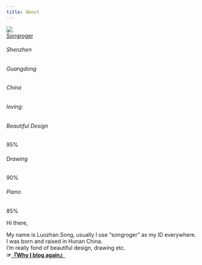 ```yaml
---
title: About
---
```

<div class="about-content">
<div class="card">
  <div class="ds-top"></div>
  <div class="avatar-holder">
    <img src="{{ site.about }}">
  </div>
  <div class="name">
    <a href="https://music.163.com/#/artist?id=12147250" title="netease">Songroger</a>
  </div>
  <div class="ds-info">
    <div class="ds pens">
      <h6>Shenzhen</h6>
    </div>
    <div class="ds projects">
      <h6>Guangdong</h6>
    </div>
    <div class="ds posts">
      <h6>China</h6>
    </div>
  </div>
  <div class="ds-skill">
    <h6>loving:</h6>
    <div class="skill html">
      <h6>Beautiful Design</h6>
      <div class="bar bar-html">
        <p>95%</p>
      </div>
    </div>
    <div class="skill css">
      <h6>Drawing</h6>
      <div class="bar bar-css">
        <p>90%</p>
      </div>
    </div>
    <div class="skill javascript">
      <h6>Piano</h6>
      <div class="bar bar-js">
        <p>85%</p>
      </div>
    </div>
  </div>
</div>
<div class="right-desc">
    <p>Hi there,</p>
<p>My name is Luozhan.Song, usually I use “songroger” as my ID everywhere.<br />
I was born and raised in Hunan China. <br />
I’m really fond of beautiful design, drawing etc.<br />
<strong>☞<a href="/blog-again/">『Why I blog again』</a></strong></p>
</div>
</div>


